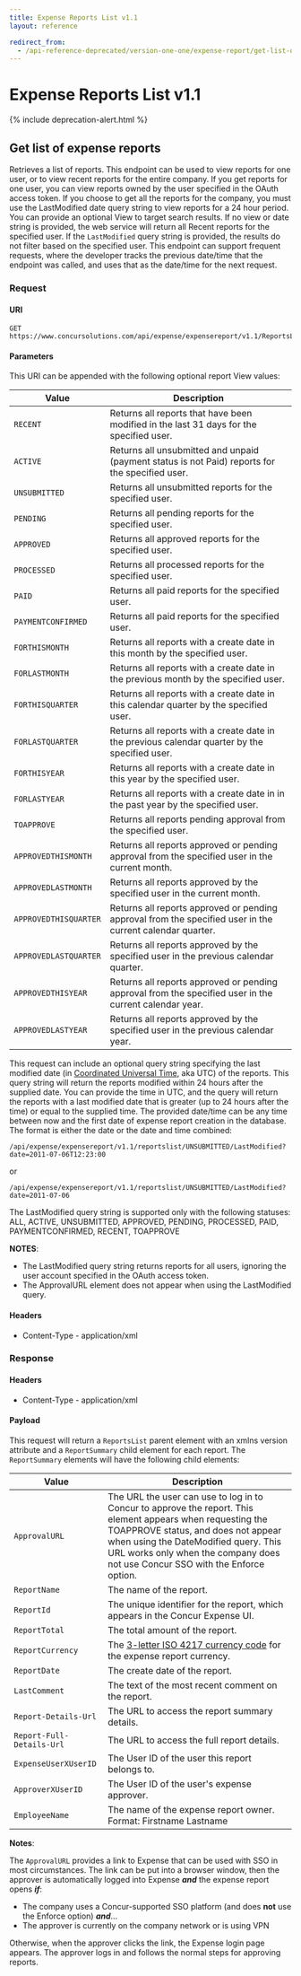 ```yaml
---
title: Expense Reports List v1.1
layout: reference

redirect_from:
  - /api-reference-deprecated/version-one-one/expense-report/get-list-of-reports.html
---
```


# Expense Reports List v1.1

{% include deprecation-alert.html %}

## Get list of expense reports

Retrieves a list of reports. This endpoint can be used to view reports for one user, or to view recent reports for the entire company. If you get reports for one user, you can view reports owned by the user specified in the OAuth access token. If you choose to get all the reports for the company, you must use the LastModified date query string to view reports for a 24 hour period. You can provide an optional View to target search results. If no view or date string is provided, the web service will return all Recent reports for the specified user. If the `LastModified` query string is provided, the results do not filter based on the specified user. This endpoint can support frequent requests, where the developer tracks the previous date/time that the endpoint was called, and uses that as the date/time for the next request.

### Request

#### URI

```
GET https://www.concursolutions.com/api/expense/expensereport/v1.1/ReportsList/{_View_}
```

#### Parameters

This URI can be appended with the following optional report View values:

Value|Description
---|---
`RECENT`|Returns all reports that have been modified in the last 31 days for the specified user.
`ACTIVE`|Returns all unsubmitted and unpaid (payment status is not Paid) reports for the specified user.
`UNSUBMITTED`|Returns all unsubmitted reports for the specified user.
`PENDING`|Returns all pending reports for the specified user.
`APPROVED`|Returns all approved reports for the specified user.
`PROCESSED`|Returns all processed reports for the specified user.
`PAID`|Returns all paid reports for the specified user.
`PAYMENTCONFIRMED`|Returns all paid reports for the specified user.
`FORTHISMONTH`|Returns all reports with a create date in this month by the specified user.
`FORLASTMONTH`|Returns all reports with a create date in the previous month by the specified user.
`FORTHISQUARTER`|Returns all reports with a create date in this calendar quarter by the specified user.
`FORLASTQUARTER`|Returns all reports with a create date in the previous calendar quarter by the specified user.
`FORTHISYEAR`|Returns all reports with a create date in this year by the specified user.
`FORLASTYEAR`|Returns all reports with a create date in in the past year by the specified user.
`TOAPPROVE`|Returns all reports pending approval from the specified user.
`APPROVEDTHISMONTH`|Returns all reports approved or pending approval from the specified user in the current month.
`APPROVEDLASTMONTH`|Returns all reports approved by the specified user in the current month.
`APPROVEDTHISQUARTER`|Returns all reports approved or pending approval from the specified user in the current calendar quarter.
`APPROVEDLASTQUARTER`|Returns all reports approved by the specified user in the previous calendar quarter.
`APPROVEDTHISYEAR`|Returns all reports approved or pending approval from the specified user in the current calendar year.
`APPROVEDLASTYEAR`|Returns all reports approved by the specified user in the previous calendar year.

This request can include an optional query string specifying the last modified date (in [Coordinated Universal Time](https://en.wikipedia.org/wiki/Coordinated_Universal_Time), aka UTC) of the reports. This query string will return the reports modified within 24 hours after the supplied date. You can provide the time in UTC, and the query will return the reports with a last modified date that is greater (up to 24 hours after the time) or equal to the supplied time. The provided date/time can be any time between now and the first date of expense report creation in the database. The format is either the date or the date and time combined:

```
/api/expense/expensereport/v1.1/reportslist/UNSUBMITTED/LastModified?date=2011-07-06T12:23:00
```

or

```
/api/expense/expensereport/v1.1/reportslist/UNSUBMITTED/LastModified?date=2011-07-06
```

The LastModified query string is supported only with the following statuses: ALL, ACTIVE, UNSUBMITTED, APPROVED, PENDING, PROCESSED, PAID, PAYMENTCONFIRMED, RECENT, TOAPPROVE

**NOTES**:

* The LastModified query string returns reports for all users, ignoring the user account specified in the OAuth access token.
* The ApprovalURL element does not appear when using the LastModified query.

#### Headers

* Content-Type - application/xml

### Response

#### Headers

* Content-Type - application/xml

#### Payload

This request will return a `ReportsList` parent element with an xmlns version attribute and a `ReportSummary` child element for each report. The `ReportSummary` elements will have the following child elements:

Value|Description
---|---
`ApprovalURL`|The URL the user can use to log in to Concur to approve the report. This element appears when requesting the TOAPPROVE status, and does not appear when using the DateModified query. This URL works only when the company does not use Concur SSO with the Enforce option.
`ReportName`|The name of the report.
`ReportId`|The unique identifier for the report, which appears in the Concur Expense UI.
`ReportTotal`|The total amount of the report.
`ReportCurrency`|The [3-letter ISO 4217 currency code](https://en.wikipedia.org/wiki/ISO_4217) for the expense report currency.
`ReportDate`|The create date of the report.
`LastComment`|The text of the most recent comment on the report.
`Report-Details-Url`|The URL to access the report summary details.
`Report-Full-Details-Url`|The URL to access the full report details.
`ExpenseUserXUserID`|The User ID of the user this report belongs to.
`ApproverXUserID`|The User ID of the user's expense approver.
`EmployeeName`|The name of the expense report owner. Format: Firstname Lastname

**Notes**:

The `ApprovalURL` provides a link to Expense that can be used with SSO in most circumstances. The link can be put into a browser window, then the approver is automatically logged into Expense **_and_** the expense report opens **_if_**:

* The company uses a Concur-supported SSO platform (and does **not** use the Enforce option) **_and_**...
* The approver is currently on the company network or is using VPN

Otherwise, when the approver clicks the link, the Expense login page appears. The approver logs in and follows the normal steps for approving reports.
